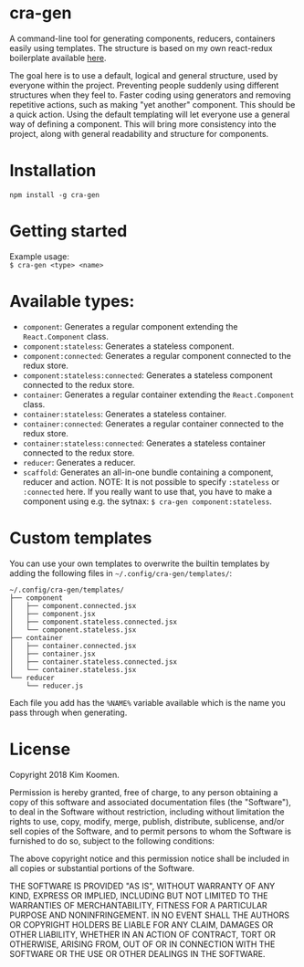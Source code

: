 # cra-gen

A command-line tool for generating components, reducers, containers easily using
templates. The structure is based on my own react-redux boilerplate available
[here](https://github.com/kkoomen/react-boilerplate).

The goal here is to use a default, logical and general structure, used by
everyone within the project. Preventing people suddenly using different
structures when they feel to. Faster coding using generators and removing
repetitive actions, such as making "yet another" component. This should be a
quick action. Using the default templating will let everyone use a general way
of defining a component.  This will bring more consistency into the project,
along with general readability and structure for components.

# Installation

`npm install -g cra-gen`

# Getting started

Example usage:<br/> `$ cra-gen <type> <name>`

# Available types:

- `component`: Generates a regular component extending the `React.Component`
  class.
- `component:stateless`: Generates a stateless component.
- `component:connected`: Generates a regular component connected to the redux
  store.
- `component:stateless:connected`: Generates a stateless component connected to
  the redux store.
- `container`: Generates a regular container extending the `React.Component`
  class.
- `container:stateless`: Generates a stateless container.
- `container:connected`: Generates a regular container connected to the redux
  store.
- `container:stateless:connected`: Generates a stateless container connected to
  the redux store.
- `reducer`: Generates a reducer.
- `scaffold`: Generates an all-in-one bundle containing a component, reducer and
  action. NOTE: It is not possible to specify `:stateless` or `:connected` here.
  If you really want to use that, you have to make a component using e.g. the
  sytnax: `$ cra-gen component:stateless`.

# Custom templates

You can use your own templates to overwrite the builtin templates by adding the
following files in `~/.config/cra-gen/templates/`:

```
~/.config/cra-gen/templates/
├── component
│   ├── component.connected.jsx
│   ├── component.jsx
│   ├── component.stateless.connected.jsx
│   └── component.stateless.jsx
├── container
│   ├── container.connected.jsx
│   ├── container.jsx
│   ├── container.stateless.connected.jsx
│   └── container.stateless.jsx
└── reducer
    └── reducer.js
```

Each file you add has the `%NAME%` variable available which is the name you pass
through when generating.

# License
Copyright 2018 Kim Koomen.

Permission is hereby granted, free of charge, to any person obtaining a copy of
this software and associated documentation files (the "Software"), to deal in
the Software without restriction, including without limitation the rights to
use, copy, modify, merge, publish, distribute, sublicense, and/or sell copies of
the Software, and to permit persons to whom the Software is furnished to do so,
subject to the following conditions:

The above copyright notice and this permission notice shall be included in all
copies or substantial portions of the Software.

THE SOFTWARE IS PROVIDED "AS IS", WITHOUT WARRANTY OF ANY KIND, EXPRESS OR
IMPLIED, INCLUDING BUT NOT LIMITED TO THE WARRANTIES OF MERCHANTABILITY, FITNESS
FOR A PARTICULAR PURPOSE AND NONINFRINGEMENT. IN NO EVENT SHALL THE AUTHORS OR
COPYRIGHT HOLDERS BE LIABLE FOR ANY CLAIM, DAMAGES OR OTHER LIABILITY, WHETHER
IN AN ACTION OF CONTRACT, TORT OR OTHERWISE, ARISING FROM, OUT OF OR IN
CONNECTION WITH THE SOFTWARE OR THE USE OR OTHER DEALINGS IN THE SOFTWARE.
